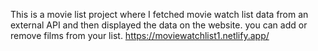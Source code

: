  This is a movie list project where I fetched movie watch list data from an external API and then displayed the data on the website. you can add or remove films from your list.             https://moviewatchlist1.netlify.app/     
 
